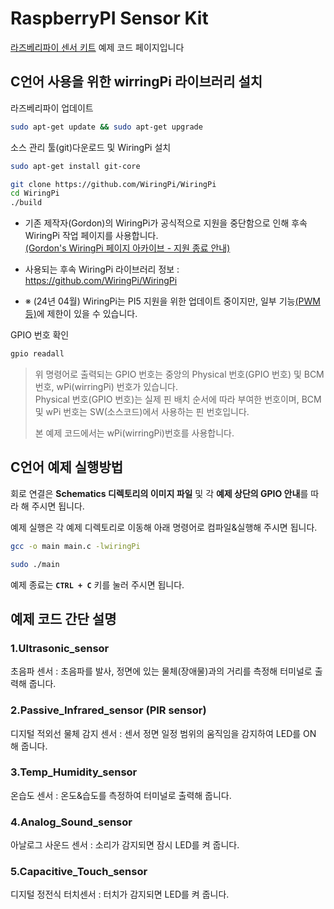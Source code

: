 # RaspberryPI Sensor Kit  

[라즈베리파이 센서 키트](https://www.eleparts.co.kr/EPXDTWR8) 예제 코드 페이지입니다  

## C언어 사용을 위한 wirringPi 라이브러리 설치  

라즈베리파이 업데이트  

```bash
sudo apt-get update && sudo apt-get upgrade  
```

소스 관리 툴(git)다운로드 및 WiringPi 설치  

```bash
sudo apt-get install git-core  

git clone https://github.com/WiringPi/WiringPi  
cd WiringPi  
./build  
```

- 기존 제작자(Gordon)의 WiringPi가 공식적으로 지원을 중단함으로 인해 후속 WiringPi 작업 페이지를 사용합니다.  
[(Gordon's WiringPi 페이지 아카이브 - 지원 종료 안내)](https://web.archive.org/web/20220405225008/http://wiringpi.com/wiringpi-deprecated/)  
  
- 사용되는 후속 WiringPi 라이브러리 정보 : <https://github.com/WiringPi/WiringPi>  

- ※ (24년 04월) WiringPi는 PI5 지원을 위한 업데이트 중이지만, 일부 기능[(PWM등)](https://github.com/GrazerComputerClub/WiringPi/issues/21)에 제한이 있을 수 있습니다.  

GPIO 번호 확인

```bash
gpio readall  
```

> 위 명령어로 출력되는 GPIO 번호는 중앙의 Physical 번호(GPIO 번호) 및 BCM번호, wPi(wirringPi) 번호가 있습니다.  
> Physical 번호(GPIO 번호)는 실제 핀 배치 순서에 따라 부여한 번호이며, BCM 및 wPi 번호는 SW(소스코드)에서 사용하는 핀 번호입니다.  
>
> 본 예제 코드에서는 wPi(wirringPi)번호를 사용합니다.  
  
## C언어 예제 실행방법  

회로 연결은 **Schematics 디렉토리의 이미지 파일** 및 각 **예제 상단의 GPIO 안내**를 따라 해 주시면 됩니다.  

예제 실행은 각 예제 디렉토리로 이동해 아래 명령어로 컴파일&실행해 주시면 됩니다.  

```bash
gcc -o main main.c -lwiringPi

sudo ./main
```

예제 종료는 **`CTRL + C`** 키를 눌러 주시면 됩니다.  

## 예제 코드 간단 설명  

### 1.Ultrasonic_sensor  

초음파 센서 : 초음파를 발사, 정면에 있는 물체(장애물)과의 거리를 측정해 터미널로 출력해 줍니다.  

### 2.Passive_Infrared_sensor (PIR sensor)  

디지털 적외선 물체 감지 센서 : 센서 정면 일정 범위의 움직임을 감지하여 LED를 ON 해 줍니다.  

### 3.Temp_Humidity_sensor  

온습도 센서 : 온도&습도를 측정하여 터미널로 출력해 줍니다.  

### 4.Analog_Sound_sensor  

아날로그 사운드 센서 : 소리가 감지되면 잠시 LED를 켜 줍니다.  

### 5.Capacitive_Touch_sensor  

디지털 정전식 터치센서 : 터치가 감지되면 LED를 켜 줍니다.  
